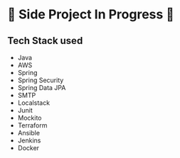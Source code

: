 # 🚧 Side Project In Progress 🚧

## Tech Stack used

- Java
- AWS
- Spring
- Spring Security
- Spring Data JPA
- SMTP
- Localstack
- Junit
- Mockito
- Terraform
- Ansible
- Jenkins
- Docker

